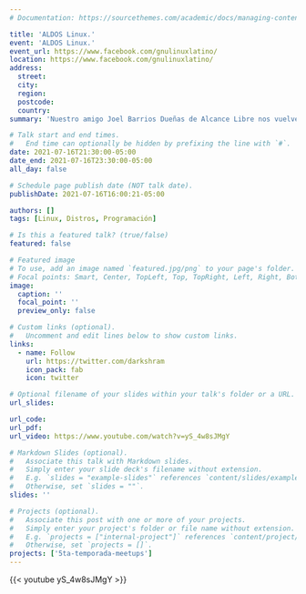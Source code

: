 ```yaml
---
# Documentation: https://sourcethemes.com/academic/docs/managing-content/

title: 'ALDOS Linux.'
event: 'ALDOS Linux.'
event_url: https://www.facebook.com/gnulinuxlatino/
location: https://www.facebook.com/gnulinuxlatino/
address:
  street:
  city:
  region:
  postcode:
  country:
summary: 'Nuestro amigo Joel Barrios Dueñas de Alcance Libre nos vuelve a visitar en el programa para platicar acerca del futuro de la distribución ALDOS Linux con nuevas e interesantes herramientas.'

# Talk start and end times.
#   End time can optionally be hidden by prefixing the line with `#`.
date: 2021-07-16T21:30:00-05:00
date_end: 2021-07-16T23:30:00-05:00
all_day: false

# Schedule page publish date (NOT talk date).
publishDate: 2021-07-16T16:00:21-05:00

authors: []
tags: [Linux, Distros, Programación]

# Is this a featured talk? (true/false)
featured: false

# Featured image
# To use, add an image named `featured.jpg/png` to your page's folder.
# Focal points: Smart, Center, TopLeft, Top, TopRight, Left, Right, BottomLeft, Bottom, BottomRight.
image:
  caption: ''
  focal_point: ''
  preview_only: false

# Custom links (optional).
#   Uncomment and edit lines below to show custom links.
links:
  - name: Follow
    url: https://twitter.com/darkshram
    icon_pack: fab
    icon: twitter

# Optional filename of your slides within your talk's folder or a URL.
url_slides:

url_code:
url_pdf:
url_video: https://www.youtube.com/watch?v=yS_4w8sJMgY

# Markdown Slides (optional).
#   Associate this talk with Markdown slides.
#   Simply enter your slide deck's filename without extension.
#   E.g. `slides = "example-slides"` references `content/slides/example-slides.md`.
#   Otherwise, set `slides = ""`.
slides: ''

# Projects (optional).
#   Associate this post with one or more of your projects.
#   Simply enter your project's folder or file name without extension.
#   E.g. `projects = ["internal-project"]` references `content/project/deep-learning/index.md`.
#   Otherwise, set `projects = []`.
projects: ['5ta-temporada-meetups']
---
```


{{< youtube yS_4w8sJMgY >}}
